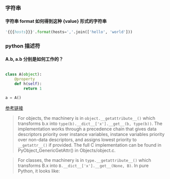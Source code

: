 ### 字符串
#### 字符串 format 如何得到这种 {value} 形式的字符串

```python
'{{{hosts}}}'.format(hosts=','.join(['hello', 'world']))
```

### python 描述符

#### A.b, a.b 分别是如何工作的？

```python

class A(object):
    @property
    def h(self):
        return 1

a = A()
```

[参考链接](https://docs.python.org/3/howto/descriptor.html#invoking-descriptors)

> For objects, the machinery is in `object.__getattribute__()` which transforms b.x
into `type(b).__dict__['x'].__get__(b, type(b))`. The implementation works through
a precedence chain that gives data descriptors priority over instance variables,
instance variables priority over non-data descriptors, and assigns lowest priority
to `__getattr__()` if provided. The full C implementation can be found in
PyObject_GenericGetAttr() in Objects/object.c.

> For classes, the machinery is in `type.__getattribute__()` which transforms B.x
into `B.__dict__['x'].__get__(None, B)`. In pure Python, it looks like:
